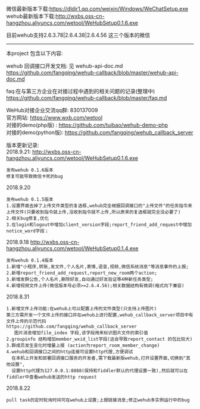 微信最新版本下载:https://dldir1.qq.com/weixin/Windows/WeChatSetup.exe  
wehub最新版本下载:http://wxbs.oss-cn-hangzhou.aliyuncs.com/wetool/WeHubSetup0.1.6.exe  

目前wehub支持2.6.3.78|2.6.4.38|2.6.4.56 这三个版本的微信

--------------------------------------------------------------------------------

本project 包含以下内容:

wehub 回调接口开发文档: 见 wehub-api-doc.md  
https://github.com/fangqing/wehub-callback/blob/master/wehub-api-doc.md

faq:在与第三方企业在对接过程中遇到的相关问题的记录(整理中)     
https://github.com/fangqing/wehub-callback/blob/master/faq.md	

WeHub对接企业交流qq群: 830137009  
官方网站: https://www.wxb.com/wetool   
对接的demo(php版) : https://github.com/tuibao/wehub-demo-php  
对接的demo(python版): https://github.com/fangqing/wehub_callback_server  



版本更新记录:  
2018.9.21:
http://wxbs.oss-cn-hangzhou.aliyuncs.com/wetool/WeHubSetup0.1.6.exe
```
发布wehub 0.1.6版本
修复可能导致微信卡死的bug
```

2018.9.20

```
发布wehub 0.1.5版本
1.设置界面去掉了上传文件类型的复选框,wehub完全根据回调接口的"上传文件"的任务指令来上传文件(只要收到指令就上传,没收到指令就不上传,所以原来的复选框就完全没必要了)
2.相关bug修复,优化
3.在login和logout中增加client_version字段;report_friend_add_request中增加notice_word字段；
```

2018.9.18
http://wxbs.oss-cn-hangzhou.aliyuncs.com/wetool/WeHubSetup0.1.4.exe

```
发布wehub 0.1.4版本
1.新增"小程序,转账,发文件,个人名片,表情,语音,视频,微信系统消息"等消息事件的上报;
2.新增report_friend_add_request,report_new_room两个action;
3.新增发群公告,个人名片,删除好友,自动通过好友验证等4种新任务类型; 
4.新增视频文件上传(微信版本号必须>=2.6.4.56);相关数据结构有微调(格式向下兼容)
```

2018.8.31

```
1.新增文件上传功能:在wehub上可以配置上传的文件类型(只支持上传图片)
第三方需开发一个文件上传的接口并在wehub上进行配置,wehub_callback_server项目中有文件上传的示范代码  
https://github.com/fangqing/wehub_callback_server
   图片消息增加file_index 字段,该字段用来标识图片文件的索引值
2.groupinfo 结构增加member_wxid_list字段(这会导致report_contact 的包比较大)
3.群成员发生变化时增量上报 (action为report_room_member_change)
4.wehub和回调接口之间的http连接可设置http代理,方便调试
  在本机上开发和部署回调接口服务的开发者,需下载最新版wehub,打开设置界面,切换到"其他设置", 
  设置http代理为127.0.0.1:8888(保持和fiddler默认的代理设置一致),然后就可以在fiddler中查看wehub发送的http request
```

2018.8.22
```
pull task的定时轮询时间可在wehub上设置;上报链接消息;修正wehub多实例运行中的bug
```


